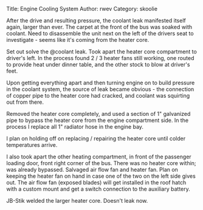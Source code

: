 Title: Engine Cooling System
Author: rwev
Category: skoolie

After the drive and resulting pressure, the coolant leak manifested itself
again, larger than ever. The carpet at the front of the bus was soaked with
coolant. Need to disassemble the unit next on the left of the drivers seat to
investigate - seems like it's coming from the heater core.

Set out solve the @coolant leak. Took apart the heater core compartment to
driver's left. In the process found 2 / 3 heater fans still working, one routed
to provide heat under dinner table, and the other stock to blow at driver's
feet.

Upon getting everything apart and then turning engine on to build pressure in
the coolant system, the source of leak became obvious - the connection of copper
pipe to the heater core had cracked, and coolant was squirting out from there.

Removed the heater core completely, and used a section of 1" galvanized pipe to
bypass the heater core from the engine compartment side. In the process
I replace all 1" radiator hose in the engine bay.

I plan on holding off on replacing / repairing the heater core until colder
temperatures arrive.

I also took apart the other heating compartment, in front of the passenger
loading door, front right corner of the bus. There was no heater core within;
was already bypassed. Salvaged air flow fan and heater fan. Plan on keeping the
heater fan on hand in case one of the two on the left side gives out. The air
flow fan (exposed blades) will get installed in the roof hatch with a custom mount and get
a switch connection to the auxiliary battery.

JB-Stik welded the larger heater core. Doesn't leak now. 


